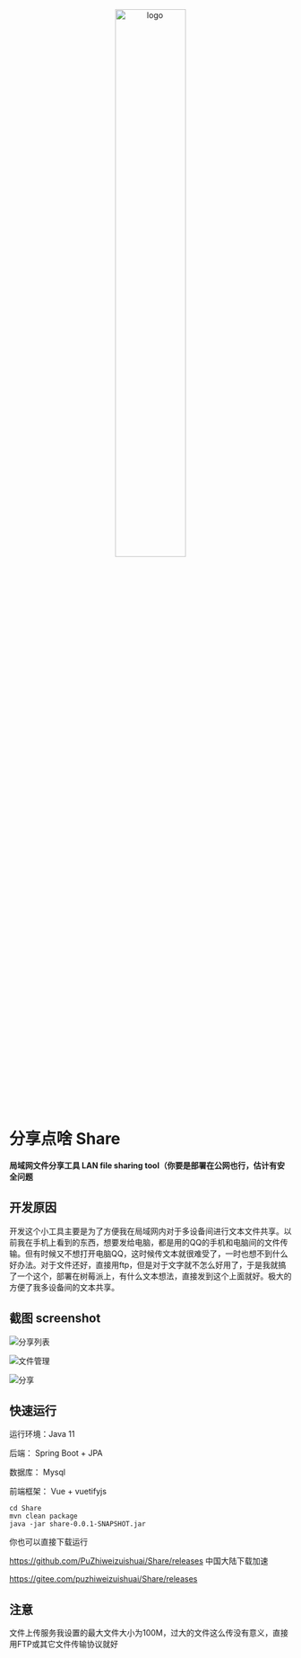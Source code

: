 <div align="center">
<img src="http://p.ananas.chaoxing.com/star3/origin/59f04f31a33f78205298f5a1d4600471.png" alt="logo" title="logo" width="50%" style="text-align:center;">
</div>

# 分享点啥 Share

**局域网文件分享工具 LAN file sharing tool（你要是部署在公网也行，估计有安全问题**

## 开发原因

开发这个小工具主要是为了方便我在局域网内对于多设备间进行文本文件共享。以前我在手机上看到的东西，想要发给电脑，都是用的QQ的手机和电脑间的文件传输。但有时候又不想打开电脑QQ，这时候传文本就很难受了，一时也想不到什么好办法。对于文件还好，直接用ftp，但是对于文字就不怎么好用了，于是我就搞了一个这个，部署在树莓派上，有什么文本想法，直接发到这个上面就好。极大的方便了我多设备间的文本共享。


## 截图 screenshot

![分享列表](http://p.ananas.chaoxing.com/star3/origin/75c50b740f4c406a9dbe3b8d34f7edc8.png "分享列表")

![文件管理](http://p.ananas.chaoxing.com/star3/origin/9ca68f8922183ab69cac1ecfd5c16623.png "文件管理")

![分享](http://p.ananas.chaoxing.com/star3/origin/d3bc5beab83edd7c1445b49faf279f84.png "分享")

## 快速运行

运行环境：Java 11

后端： Spring Boot + JPA

数据库： Mysql

前端框架： Vue + vuetifyjs

```
cd Share
mvn clean package
java -jar share-0.0.1-SNAPSHOT.jar
```

你也可以直接下载运行

https://github.com/PuZhiweizuishuai/Share/releases
中国大陆下载加速

https://gitee.com/puzhiweizuishuai/Share/releases

## 注意

文件上传服务我设置的最大文件大小为100M，过大的文件这么传没有意义，直接用FTP或其它文件传输协议就好

